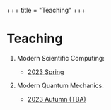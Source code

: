 +++
title = "Teaching"
+++

# Teaching
1. Modern Scientific Computing:
    * [2023 Spring](https://github.com/GiggleLiu/ModernScientificComputing)

2. Modern Quantum Mechanics:
    * [2023 Autumn (TBA)]()